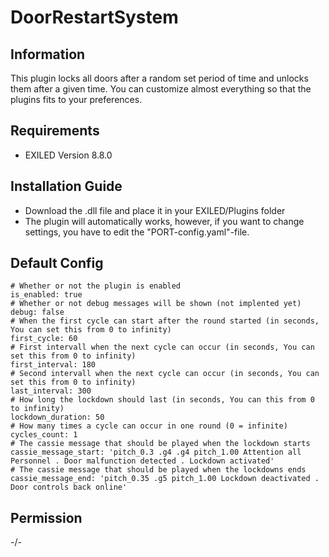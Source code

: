 # DoorRestartSystem

## Information
This plugin locks all doors after a random set period of time and unlocks them after a given time.
You can customize almost everything so that the plugins fits to your preferences.

## Requirements
- EXILED Version 8.8.0

## Installation Guide
- Download the .dll file and place it in your EXILED/Plugins folder
- The plugin will automatically works, however, if you want to change settings, you have to edit the "PORT-config.yaml"-file.

## Default Config
```
# Whether or not the plugin is enabled
is_enabled: true
# Whether or not debug messages will be shown (not implented yet)
debug: false
# When the first cycle can start after the round started (in seconds, You can set this from 0 to infinity)
first_cycle: 60
# First intervall when the next cycle can occur (in seconds, You can set this from 0 to infinity)
first_interval: 180
# Second intervall when the next cycle can occur (in seconds, You can set this from 0 to infinity)
last_interval: 300
# How long the lockdown should last (in seconds, You can this from 0 to infinity)
lockdown_duration: 50
# How many times a cycle can occur in one round (0 = infinite)
cycles_count: 1
# The cassie message that should be played when the lockdown starts
cassie_message_start: 'pitch_0.3 .g4 .g4 pitch_1.00 Attention all Personnel . Door malfunction detected . Lockdown activated'
# The cassie message that should be played when the lockdowns ends
cassie_message_end: 'pitch_0.35 .g5 pitch_1.00 Lockdown deactivated . Door controls back online'
```

## Permission
-/-
